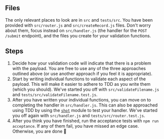 ## Files
The only relevant places to look are in `src` and `tests/src`. You have been provided with `src/router.js` and `src/createRecord.js` files. Don't worry about them, focus instead on `src/handler.js` (the handler for the `POST /submit` endpoint), and the files you create for your validation functions.

## Steps
1. Decide how your validation code will indicate that there is a problem with the payload. You are free to use any of the three approaches outlined above (or use another approach if you feel it is appropriate).
2. Start by writing individual functions to validate each aspect of the payload. This will make it easier to adhere to TDD as you write them (which you should). We've started you off with `src/validateFilename.js` and `tests/src/validateFilename.test.js`.
3. After you have written your individual functions, you can move on to completing the handler in `src/handler.js`. This can also be approached using TDD by using the [`shot`](https://github.com/hapijs/shot) module to test your handler. We've started you off again with `src/handler.js` and `tests/src/router.test.js`.
4. After you think you have finished, run the acceptance tests with `npm run acceptance`. If any of them fail, you have missed an edge case. Otherwise, you are done :tada:
